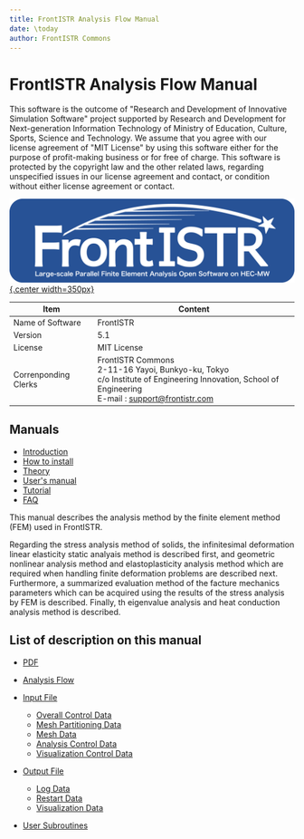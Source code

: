 ```yaml
---
title: FrontISTR Analysis Flow Manual
date: \today
author: FrontISTR Commons
---
```


<!-- 表記は FrontISTR ver. 0.0 で統一します -->
# FrontISTR Analysis Flow Manual

This software is the outcome of "Research and Development of Innovative Simulation Software" project supported by Research and Development for Next-generation Information Technology of Ministry of Education, Culture, Sports, Science and Technology. We assume that you agree with our license agreement of "MIT License" by using this software either for the purpose of profit-making business or for free of charge. This software is protected by the copyright law and the other related laws, regarding unspecified issues in our license agreement and contact, or condition without either license agreement or contact.

[![FrontISTR](../image/FrontISTR_logo.png){.center width=350px}](https://www.frontistr.com)

| Item                 | Content                                                        |
|----------------------|----------------------------------------------------------------|
| Name of Software     | FrontISTR                                                      |
| Version              | 5.1                                                            |
| License              | MIT License                                                    |
| Correnponding Clerks | FrontISTR Commons<br>2-11-16 Yayoi, Bunkyo-ku, Tokyo<br>c/o Institute of Engineering Innovation, School of Engineering<br>E-mail : support@frontistr.com |

## Manuals

  - [Introduction](../intro/index.md)
  - [How to install](../install/index.md)
  - [Theory](../theory/index.md)
  - [User's manual](../analysis/index.md)
  - [Tutorial](../tutorial/index.md)
  - [FAQ](../faq/index.md)

<!-- ここまでテンプレート -->

This manual describes the analysis method by the finite element method (FEM) used in FrontISTR. 

Regarding the stress analysis method of solids, the infinitesimal deformation linear elasticity static analyais method is described first, and geometric nonlinear analysis method and elastoplasticity analysis method which are required when handling finite deformation problems are described next. Furthermore, a summarized evaluation method of the facture mechanics parameters which can be acquired using the results of the stress analysis by FEM is described. Finally, th eigenvalue analysis and heat conduction analysis method is described.

## List of description on this manual

- [PDF](analysis_en.pdf)

- [Analysis Flow](analysis_01.md)
- [Input File](analysis_01.md)
    - [Overall Control Data](analysis_02.md)
    - [Mesh Partitioning Data](analysis_03.md)
    - [Mesh Data](analysis_04.md)
    - [Analysis Control Data](analysis_05.md)
    - [Visualization Control Data](analysis_05.md)
- [Output File](analysis_01.md)
    - [Log Data](analysis_05.md)
    - [Restart Data](analysis_05.md)
    - [Visualization Data](analysis_05.md)
- [User Subroutines](analysis_06.md)


